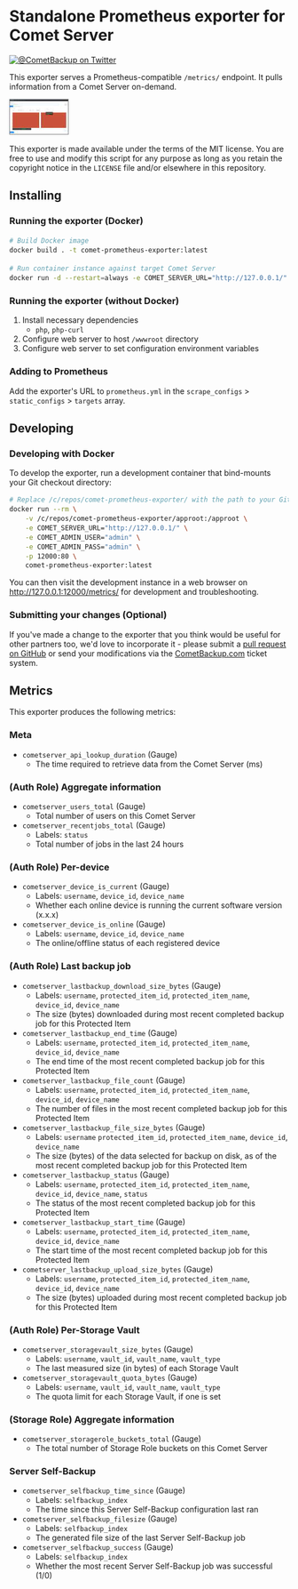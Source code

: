 # Standalone Prometheus exporter for Comet Server

[![@CometBackup on Twitter](https://img.shields.io/badge/twitter-%40CometBackup-blue.svg?style=flat)](https://twitter.com/CometBackup)

This exporter serves a Prometheus-compatible `/metrics/` endpoint. It pulls information from a Comet Server on-demand.

[![](doc/screenshot.thumb.jpg)](doc/screenshot.png)

This exporter is made available under the terms of the MIT license. You are free to use and modify this script for any purpose as long as you retain the copyright notice in the `LICENSE` file and/or elsewhere in this repository.

## Installing

### Running the exporter (Docker)

```bash
# Build Docker image
docker build . -t comet-prometheus-exporter:latest

# Run container instance against target Comet Server
docker run -d --restart=always -e COMET_SERVER_URL="http://127.0.0.1/" -e COMET_ADMIN_USER="admin" -e COMET_ADMIN_PASS="admin" -p 80:80 comet-prometheus-exporter:latest
```

### Running the exporter (without Docker)

1. Install necessary dependencies
    - `php`, `php-curl`
2. Configure web server to host `/wwwroot` directory
3. Configure web server to set configuration environment variables

### Adding to Prometheus

Add the exporter's URL to `prometheus.yml` in the `scrape_configs` > `static_configs` > `targets` array.

## Developing

### Developing with Docker

To develop the exporter, run a development container that bind-mounts your Git checkout directory:

```bash
# Replace /c/repos/comet-prometheus-exporter/ with the path to your Git checkout
docker run --rm \
    -v /c/repos/comet-prometheus-exporter/approot:/approot \
    -e COMET_SERVER_URL="http://127.0.0.1/" \
    -e COMET_ADMIN_USER="admin" \
    -e COMET_ADMIN_PASS="admin" \
    -p 12000:80 \
    comet-prometheus-exporter:latest
```

You can then visit the development instance in a web browser on http://127.0.0.1:12000/metrics/ for development and troubleshooting.

### Submitting your changes (Optional)

If you've made a change to the exporter that you think would be useful for other partners too, we'd love to incorporate it - please submit a [pull request on GitHub](https://github.com/CometBackup/comet-prometheus-exporter/pulls) or send your modifications via the [CometBackup.com](https://cometbackup.com/) ticket system.

## Metrics

This exporter produces the following metrics:

### Meta

- `cometserver_api_lookup_duration` (Gauge)
    - The time required to retrieve data from the Comet Server (ms)

### (Auth Role) Aggregate information

- `cometserver_users_total` (Gauge)
    - Total number of users on this Comet Server
- `cometserver_recentjobs_total` (Gauge)
    - Labels: `status`
    - Total number of jobs in the last 24 hours

### (Auth Role) Per-device

- `cometserver_device_is_current` (Gauge)
    - Labels: `username`, `device_id`, `device_name`
    - Whether each online device is running the current software version (x.x.x)
- `cometserver_device_is_online` (Gauge)
    - Labels: `username`, `device_id`, `device_name`
    - The online/offline status of each registered device

### (Auth Role) Last backup job

- `cometserver_lastbackup_download_size_bytes` (Gauge)
    - Labels: `username`, `protected_item_id`, `protected_item_name`, `device_id`, `device_name`
    - The size (bytes) downloaded during most recent completed backup job for this Protected Item
- `cometserver_lastbackup_end_time` (Gauge)
    - Labels: `username`, `protected_item_id`, `protected_item_name`, `device_id`, `device_name`
    - The end time of the most recent completed backup job for this Protected Item
- `cometserver_lastbackup_file_count` (Gauge)
    - Labels: `username`, `protected_item_id`, `protected_item_name`, `device_id`, `device_name`
    - The number of files in the most recent completed backup job for this Protected Item
- `cometserver_lastbackup_file_size_bytes` (Gauge)
    - Labels: `username` `protected_item_id`, `protected_item_name`, `device_id`, `device_name`
    - The size (bytes) of the data selected for backup on disk, as of the most recent completed backup job for this Protected Item
- `cometserver_lastbackup_status` (Gauge)
    - Labels: `username`, `protected_item_id`, `protected_item_name`, `device_id`, `device_name`, `status`
    - The status of the most recent completed backup job for this Protected Item
- `cometserver_lastbackup_start_time` (Gauge)
    - Labels: `username`, `protected_item_id`, `protected_item_name`, `device_id`, `device_name`
    - The start time of the most recent completed backup job for this Protected Item
- `cometserver_lastbackup_upload_size_bytes` (Gauge)
    - Labels: `username`, `protected_item_id`, `protected_item_name`, `device_id`, `device_name`
    - The size (bytes) uploaded during most recent completed backup job for this Protected Item

### (Auth Role) Per-Storage Vault

- `cometserver_storagevault_size_bytes` (Gauge)
    - Labels: `username`, `vault_id`, `vault_name`, `vault_type`
    - The last measured size (in bytes) of each Storage Vault
- `cometserver_storagevault_quota_bytes` (Gauge)
    - Labels: `username`, `vault_id`, `vault_name`, `vault_type`
    - The quota limit for each Storage Vault, if one is set

### (Storage Role) Aggregate information

- `cometserver_storagerole_buckets_total` (Gauge)
    - The total number of Storage Role buckets on this Comet Server

### Server Self-Backup

- `cometserver_selfbackup_time_since` (Gauge)
    - Labels: `selfbackup_index`
    - The time since this Server Self-Backup configuration last ran
- `cometserver_selfbackup_filesize` (Gauge)
    - Labels: `selfbackup_index`
    - The generated file size of the last Server Self-Backup job
- `cometserver_selfbackup_success` (Gauge)
    - Labels: `selfbackup_index`
    - Whether the most recent Server Self-Backup job was successful (1/0)
